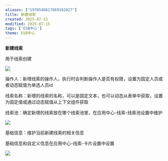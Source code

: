 ```yaml
---
aliases: ["1970548617069102027"]
title: 新建线索
created: 2025-07-15
modified: 2025-07-15
tags: ['ESB中心']
theme: ESB中心
---
```


**新建线索**

用于线索创建

![](d71f877b1a5992616425517e7fa2f00d.jpg)

操作人：新增线索的操作人，执行时会判断操作人是否有权限，设置为固定人员或者动态赋值为单选人员id

线索名称：新增的线索的名称，可以是固定文本，也可以动态从表单中获取，设置为固定值或通过动态赋值从上下文组件获取

线索池：确定新增的线索放在哪个线索池里，在应用中心-线索-线索池设置中维护

![](500cad48c2b1b86621c3e513be7e460a.jpg)

基础信息：维护当前新建线索的相关信息

基础信息和自定义信息在应用中心-线索-卡片设置中设置

![](bb1a33f640d8727e17365a2eb8de4527.jpg)